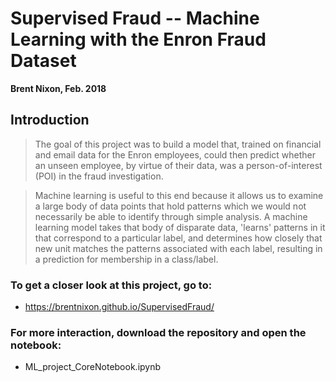 # Supervised Fraud -- Machine Learning with the Enron Fraud Dataset
__Brent Nixon, Feb. 2018__

## Introduction <a id='Introduction'></a>

>The goal of this project was to build a model that, trained on financial and email data for the Enron employees, could then predict whether an unseen employee, by virtue of their data, was a person-of-interest (POI) in the fraud investigation. 

> Machine learning is useful to this end because it allows us to examine a large body of data points that hold patterns which we would not necessarily be able to identify through simple analysis. A machine learning model takes that body of disparate data, 'learns' patterns in it that correspond to a particular label, and determines how closely that new unit matches the patterns associated with each label, resulting in a prediction for membership in a class/label. 

### To get a closer look at this project, go to:
* https://brentnixon.github.io/SupervisedFraud/ 


### For more interaction, download the repository and open the notebook: 
* ML_project_CoreNotebook.ipynb
